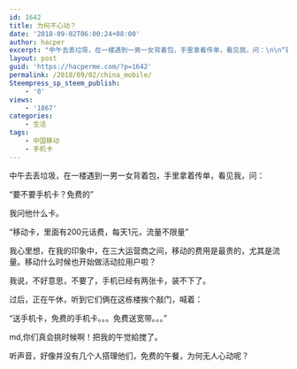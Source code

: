```yaml
---
id: 1642
title: 为何不心动？
date: '2018-09-02T06:00:24+08:00'
author: hacper
excerpt: "中午去丢垃圾，在一楼遇到一男一女背着包，手里拿着传单，看见我，问：\n\n“要不要手机卡？免费的”\n\n我问他什么卡。\n\n“移动卡，里面有200元话费，每天1元，流量不限量”"
layout: post
guid: 'https://hacperme.com/?p=1642'
permalink: /2018/09/02/china_mobile/
Steempress_sp_steem_publish:
    - '0'
views:
    - '1867'
categories:
    - 生活
tags:
    - 中国移动
    - 手机卡
---
```


中午去丢垃圾，在一楼遇到一男一女背着包，手里拿着传单，看见我，问：

“要不要手机卡？免费的”

我问他什么卡。

“移动卡，里面有200元话费，每天1元，流量不限量”

我心里想，在我的印象中，在三大运营商之间，移动的费用是最贵的，尤其是流量。移动什么时候也开始做活动拉用户啦？

我说，不好意思，不要了，手机已经有两张卡，装不下了。

过后，正在午休，听到它们俩在这栋楼挨个敲门，喊着：

“送手机卡，免费的手机卡。。。免费送宽带。。。”

md,你们真会挑时候啊！把我的午觉給搅了。

听声音，好像并没有几个人搭理他们，免费的午餐，为何无人心动呢？